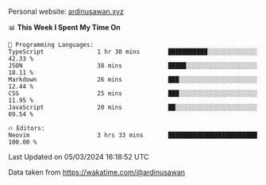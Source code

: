 Personal website: [ardinusawan.xyz](https://ardinusawan.xyz)

<!--START_SECTION:waka-->
📊 **This Week I Spent My Time On** 

```text
💬 Programming Languages: 
TypeScript               1 hr 30 mins        ███████████░░░░░░░░░░░░░░   42.33 % 
JSON                     38 mins             █████░░░░░░░░░░░░░░░░░░░░   18.11 % 
Markdown                 26 mins             ███░░░░░░░░░░░░░░░░░░░░░░   12.44 % 
CSS                      25 mins             ███░░░░░░░░░░░░░░░░░░░░░░   11.95 % 
JavaScript               20 mins             ██░░░░░░░░░░░░░░░░░░░░░░░   09.54 % 

🔥 Editors: 
Neovim                   3 hrs 33 mins       █████████████████████████   100.00 % 
```


 Last Updated on 05/03/2024 16:18:52 UTC
<!--END_SECTION:waka-->
Data taken from https://wakatime.com/@ardinusawan

